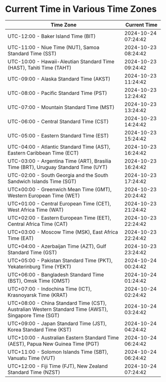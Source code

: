 # Current Time in Various Time Zones

| Time Zone | Current Time |
|-----------|--------------|
| UTC-12:00 - Baker Island Time (BIT) | 2024-10-24 07:24:42 |
| UTC-11:00 - Niue Time (NUT), Samoa Standard Time (SST) | 2024-10-23 08:24:42 |
| UTC-10:00 - Hawaii-Aleutian Standard Time (HAST), Tahiti Time (TAHT) | 2024-10-23 09:24:42 |
| UTC-09:00 - Alaska Standard Time (AKST) | 2024-10-23 11:24:42 |
| UTC-08:00 - Pacific Standard Time (PST) | 2024-10-23 12:24:42 |
| UTC-07:00 - Mountain Standard Time (MST) | 2024-10-23 13:24:42 |
| UTC-06:00 - Central Standard Time (CST) | 2024-10-23 14:24:42 |
| UTC-05:00 - Eastern Standard Time (EST) | 2024-10-23 15:24:42 |
| UTC-04:00 - Atlantic Standard Time (AST), Eastern Caribbean Time (ECT) | 2024-10-23 16:24:42 |
| UTC-03:00 - Argentina Time (ART), Brasília Time (BRT), Uruguay Standard Time (UYT) | 2024-10-23 16:24:42 |
| UTC-02:00 - South Georgia and the South Sandwich Islands Time (SGT) | 2024-10-23 17:24:42 |
| UTC±00:00 - Greenwich Mean Time (GMT), Western European Time (WET) | 2024-10-23 20:24:42 |
| UTC+01:00 - Central European Time (CET), West Africa Time (WAT) | 2024-10-23 21:24:42 |
| UTC+02:00 - Eastern European Time (EET), Central Africa Time (CAT) | 2024-10-23 22:24:42 |
| UTC+03:00 - Moscow Time (MSK), East Africa Time (EAT) | 2024-10-23 22:24:42 |
| UTC+04:00 - Azerbaijan Time (AZT), Gulf Standard Time (GST) | 2024-10-23 23:24:42 |
| UTC+05:00 - Pakistan Standard Time (PKT), Yekaterinburg Time (YEKT) | 2024-10-24 00:24:42 |
| UTC+06:00 - Bangladesh Standard Time (BST), Omsk Time (OMST) | 2024-10-24 01:24:42 |
| UTC+07:00 - Indochina Time (ICT), Krasnoyarsk Time (KRAT) | 2024-10-24 02:24:42 |
| UTC+08:00 - China Standard Time (CST), Australian Western Standard Time (AWST), Singapore Time (SGT) | 2024-10-24 03:24:42 |
| UTC+09:00 - Japan Standard Time (JST), Korea Standard Time (KST) | 2024-10-24 04:24:42 |
| UTC+10:00 - Australian Eastern Standard Time (AEST), Papua New Guinea Time (PGT) | 2024-10-24 06:24:42 |
| UTC+11:00 - Solomon Islands Time (SBT), Vanuatu Time (VUT) | 2024-10-24 06:24:42 |
| UTC+12:00 - Fiji Time (FJT), New Zealand Standard Time (NZST) | 2024-10-24 07:24:42 |
